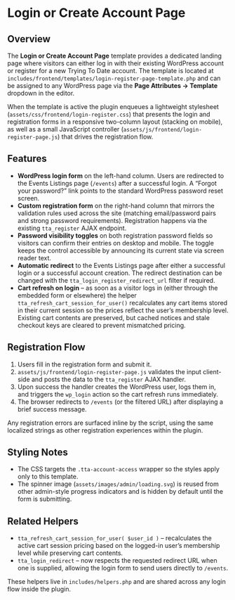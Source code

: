 # Login or Create Account Page

## Overview
The **Login or Create Account Page** template provides a dedicated landing
page where visitors can either log in with their existing WordPress account
or register for a new Trying To Date account. The template is located at
`includes/frontend/templates/login-register-page-template.php` and can be
assigned to any WordPress page via the **Page Attributes → Template**
dropdown in the editor.

When the template is active the plugin enqueues a lightweight stylesheet
(`assets/css/frontend/login-register.css`) that presents the login and
registration forms in a responsive two-column layout (stacking on mobile),
as well as a small JavaScript controller
(`assets/js/frontend/login-register-page.js`) that drives the registration
flow.

## Features
- **WordPress login form** on the left-hand column. Users are redirected to
  the Events Listings page (`/events`) after a successful login. A “Forgot
your password?” link points to the standard WordPress password reset
screen.
- **Custom registration form** on the right-hand column that mirrors the
  validation rules used across the site (matching email/password pairs and
  strong password requirements). Registration happens via the existing
  `tta_register` AJAX endpoint.
- **Password visibility toggles** on both registration password fields so
  visitors can confirm their entries on desktop and mobile. The toggle keeps
  the control accessible by announcing its current state via screen reader
  text.
- **Automatic redirect** to the Events Listings page after either a
  successful login or a successful account creation. The redirect
  destination can be changed with the
  `tta_login_register_redirect_url` filter if required.
- **Cart refresh on login** – as soon as a visitor logs in (either through
  the embedded form or elsewhere) the helper
  `tta_refresh_cart_session_for_user()` recalculates any cart items stored in
their current session so the prices reflect the user’s membership level.
  Existing cart contents are preserved, but cached notices and stale
  checkout keys are cleared to prevent mismatched pricing.

## Registration Flow
1. Users fill in the registration form and submit it.
2. `assets/js/frontend/login-register-page.js` validates the input client-
   side and posts the data to the `tta_register` AJAX handler.
3. Upon success the handler creates the WordPress user, logs them in, and
   triggers the `wp_login` action so the cart refresh runs immediately.
4. The browser redirects to `/events` (or the filtered URL) after displaying
   a brief success message.

Any registration errors are surfaced inline by the script, using the same
localized strings as other registration experiences within the plugin.

## Styling Notes
- The CSS targets the `.tta-account-access` wrapper so the styles apply only
  to this template.
- The spinner image (`assets/images/admin/loading.svg`) is reused from other
  admin-style progress indicators and is hidden by default until the form is
  submitting.

## Related Helpers
- `tta_refresh_cart_session_for_user( $user_id )` – recalculates the active
  cart session pricing based on the logged-in user’s membership level while
  preserving cart contents.
- `tta_login_redirect` – now respects the requested redirect URL when one is
  supplied, allowing the login form to send users directly to `/events`.

These helpers live in `includes/helpers.php` and are shared across any login
flow inside the plugin.
